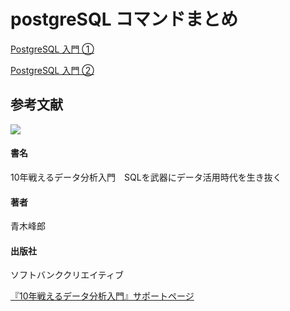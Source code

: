 # postgreSQL コマンドまとめ



[PostgreSQL 入門 ①](https://github.com/tsuruchan/introduce_to_postgreSQL/blob/master/PostgreSQL%20%E5%85%A5%E9%96%80%20%E2%91%A0.md)


[PostgreSQL 入門 ②](https://github.com/tsuruchan/introduce_to_postgreSQL/blob/master/PostgreSQL%20%E5%85%A5%E9%96%80%20%E2%91%A1.md)


## 参考文献
![](https://images-na.ssl-images-amazon.com/images/I/513Kq0DFpnL._SX358_BO1,204,203,200_.jpg)

#### 書名
10年戦えるデータ分析入門　SQLを武器にデータ活用時代を生き抜く
#### 著者
青木峰郎
#### 出版社
ソフトバンククリエイティブ

[『10年戦えるデータ分析入門』サポートページ](http://i.loveruby.net/stdsql/)